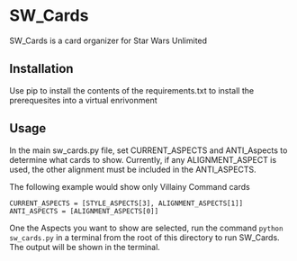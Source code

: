 # SW_Cards

SW_Cards is a card organizer for Star Wars Unlimited

## Installation

Use pip to install the contents of the requirements.txt to install the prerequesites into a virtual enrivonment

## Usage
In the main sw_cards.py file, set CURRENT_ASPECTS and ANTI_Aspects to determine what cards to show.  Currently, if any ALIGNMENT_ASPECT is used, the other alignment must be included in the ANTI_ASPECTS.

The following example would show only Villainy Command cards

```
CURRENT_ASPECTS = [STYLE_ASPECTS[3], ALIGNMENT_ASPECTS[1]]
ANTI_ASPECTS = [ALIGNMENT_ASPECTS[0]]
```

One the Aspects you want to show are selected, run the command `python sw_cards.py` in a terminal from the root of this directory to run SW_Cards.  The output will be shown in the terminal.